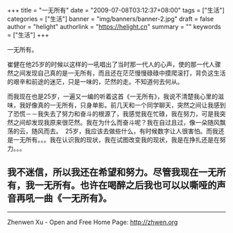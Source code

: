 +++
title = "一无所有"
date = "2009-07-08T03:12:37+08:00"
tags = ["生活"]
categories = ["生活"]
banner = "img/banners/banner-2.jpg"
draft = false
author = "helight"
authorlink = "https://helight.cn"
summary = ""
keywords = ["生活"]
+++

一无所有。

崔健在他25岁的时候以这样的一吼唱出了当时那一代人的心声，使的那一代人骤然之间发现自己真的是一无所有，而且还在茫茫慢慢碌碌中摸爬滚打，背负这生活的艰辛和前途的迷茫，只是一味的，茫然的走。不知道何去何从。
<!--more-->
而我现在也是25岁，一遍又一编的听着这首《一无所有》，我说不清楚我心里的滋味，我好像真的一无所有，只身单影。前几天和一个同学聊天，突然之间让我感到了恐慌－－我失去了努力和奋斗的根源了，我感觉我在忙碌，我在努力，可是我突然之间却发现我原来很茫然。我在为什么而奋斗呢？我在自过且过，像一朵随风飘荡的云，随风而去。
­
25岁，我应该去做些什么，有时候数字让人很害怕。而我还是一无所有。。。我在认识我的现状，我在试图改变我的现状，我是在挣扎还是在努力。。。

我不迷信，所以我还在希望和努力。尽管我现在一无所有，我一无所有。也许在喝醉之后我也可以以嘶哑的声音再吼一曲《一无所有》。
-- 
---------------------------------
Zhenwen Xu - Open and Free
Home Page: http://zhwen.org 